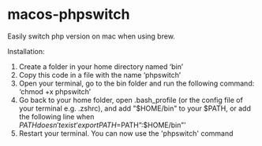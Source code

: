 # macos-phpswitch
Easily switch php version on mac when using brew.


Installation:
1. Create a folder in your home directory named ‘bin’
2. Copy this code in a file with the name ‘phpswitch’
3. Open your terminal, go to the bin folder and run the following command: ‘chmod +x phpswitch’
4. Go back to your home folder, open .bash_profile (or the config file of your terminal e.g. .zshrc), and add "$HOME/bin" to your $PATH, or add the following line when $PATH doesn't exist  ‘export PATH=$PATH”:$HOME/bin”’
5. Restart your terminal. You can now use the 'phpswitch' command
